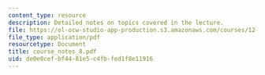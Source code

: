```yaml
---
content_type: resource
description: Detailed notes on topics covered in the lecture.
file: https://ol-ocw-studio-app-production.s3.amazonaws.com/courses/12-808-introduction-to-observational-physical-oceanography-fall-2004/de0e0cefbf4481e5c4fbfed1f8e11916_course_notes_8.pdf
file_type: application/pdf
resourcetype: Document
title: course_notes_8.pdf
uid: de0e0cef-bf44-81e5-c4fb-fed1f8e11916
---
```

